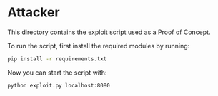 # Attacker

This directory contains the exploit script used as a Proof of Concept.

To run the script, first install the required modules by running:
```bash
pip install -r requirements.txt
```

Now you can start the script with:
```bash
python exploit.py localhost:8080
```